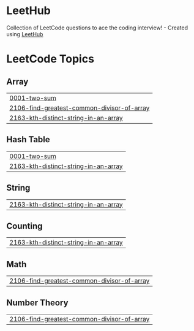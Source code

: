 # LeetHub
Collection of LeetCode questions to ace the coding interview! - Created using [LeetHub](https://github.com/QasimWani/LeetHub)

<!---LeetCode Topics Start-->
# LeetCode Topics
## Array
|  |
| ------- |
| [0001-two-sum](https://github.com/NewChoBo/LeetHub/tree/master/0001-two-sum) |
| [2106-find-greatest-common-divisor-of-array](https://github.com/NewChoBo/LeetHub/tree/master/2106-find-greatest-common-divisor-of-array) |
| [2163-kth-distinct-string-in-an-array](https://github.com/NewChoBo/LeetHub/tree/master/2163-kth-distinct-string-in-an-array) |
## Hash Table
|  |
| ------- |
| [0001-two-sum](https://github.com/NewChoBo/LeetHub/tree/master/0001-two-sum) |
| [2163-kth-distinct-string-in-an-array](https://github.com/NewChoBo/LeetHub/tree/master/2163-kth-distinct-string-in-an-array) |
## String
|  |
| ------- |
| [2163-kth-distinct-string-in-an-array](https://github.com/NewChoBo/LeetHub/tree/master/2163-kth-distinct-string-in-an-array) |
## Counting
|  |
| ------- |
| [2163-kth-distinct-string-in-an-array](https://github.com/NewChoBo/LeetHub/tree/master/2163-kth-distinct-string-in-an-array) |
## Math
|  |
| ------- |
| [2106-find-greatest-common-divisor-of-array](https://github.com/NewChoBo/LeetHub/tree/master/2106-find-greatest-common-divisor-of-array) |
## Number Theory
|  |
| ------- |
| [2106-find-greatest-common-divisor-of-array](https://github.com/NewChoBo/LeetHub/tree/master/2106-find-greatest-common-divisor-of-array) |
<!---LeetCode Topics End-->